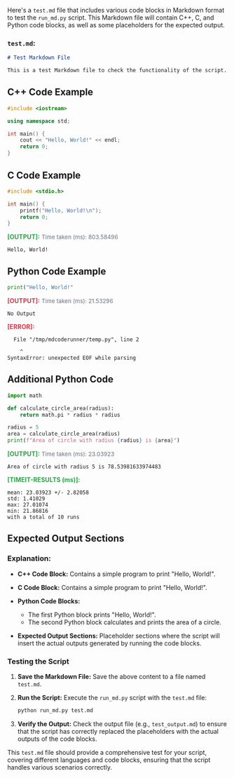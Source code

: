 Here's a `test.md` file that includes various code blocks in Markdown format to test the `run_md.py` script. This Markdown file will contain C++, C, and Python code blocks, as well as some placeholders for the expected output.

### `test.md`:

```markdown
# Test Markdown File

This is a test Markdown file to check the functionality of the script.
```

## C++ Code Example

<codeStart class="skip"/>

```cpp
#include <iostream>

using namespace std;

int main() {
    cout << "Hello, World!" << endl;   
    return 0;
}
```

<codeEnd/>

## C Code Example

<codeStart class="" hash="1321ad6ef0689bf355fa4d028405acea89c6a3ff433b41ed45654a5c701c95ed"/>

```c
#include <stdio.h>

int main() {
    printf("Hello, World!\n");
    return 0;
}
```            

<span style="color:  #28A745; font-weight: bold;">[OUTPUT]:</span> <span style="font-size: small; color: #6A737D;">Time taken (ms): 803.58496
</span>
```output                    
Hello, World!

```

                           
<codeEnd/>

## Python Code Example

<codeStart class="" hash="33aa809d7f0c02d6e923975450a1453dc7397d21fc70450a0f9bfeb80f3e2a5c"/>

```py
print("Hello, World!"
```            

<span style="color: #D73A49; font-weight: bold;">[OUTPUT]:</span> <span style="font-size: small; color: #6A737D;">Time taken (ms): 21.53296
</span>
```output                    
No Output
```

<span style="color: #D73A49; font-weight: bold;">[ERROR]:</span>
</span>
```error                    
  File "/tmp/mdcoderunner/temp.py", line 2
    
    ^
SyntaxError: unexpected EOF while parsing

```

                           
<codeEnd/>

## Additional Python Code

<codeStart class="timeit nocache" hash="3db728f8540ab3d082591b30b82a434a5499658822c56496dd0684af69033d1d"/>

```py
import math

def calculate_circle_area(radius):
    return math.pi * radius * radius

radius = 5
area = calculate_circle_area(radius)
print(f"Area of circle with radius {radius} is {area}")
```            

<span style="color:  #28A745; font-weight: bold;">[OUTPUT]:</span> <span style="font-size: small; color: #6A737D;">Time taken (ms): 23.03923
</span>
```output                    
Area of circle with radius 5 is 78.53981633974483

```

<span style="color:  #28A745; font-weight: bold;">[TIMEIT-RESULTS (ms)]:</span>
```timeit
mean: 23.03923 +/- 2.82058
std: 1.41029
max: 27.01074
min: 21.86816
with a total of 10 runs
```

                           
<codeEnd/>

## Expected Output Sections
### Explanation:

- **C++ Code Block:** Contains a simple program to print "Hello, World!".
- **C Code Block:** Contains a simple program to print "Hello, World!".
- **Python Code Blocks:**

  - The first Python block prints "Hello, World!".
  - The second Python block calculates and prints the area of a circle.
- **Expected Output Sections:** Placeholder sections where the script will insert the actual outputs generated by running the code blocks.

### Testing the Script

1. **Save the Markdown File:**
   Save the above content to a file named `test.md`.
2. **Run the Script:**
   Execute the `run_md.py` script with the `test.md` file:

   ```bash
   python run_md.py test.md
   ```
3. **Verify the Output:**
   Check the output file (e.g., `test_output.md`) to ensure that the script has correctly replaced the placeholders with the actual outputs of the code blocks.

This `test.md` file should provide a comprehensive test for your script, covering different languages and code blocks, ensuring that the script handles various scenarios correctly.
